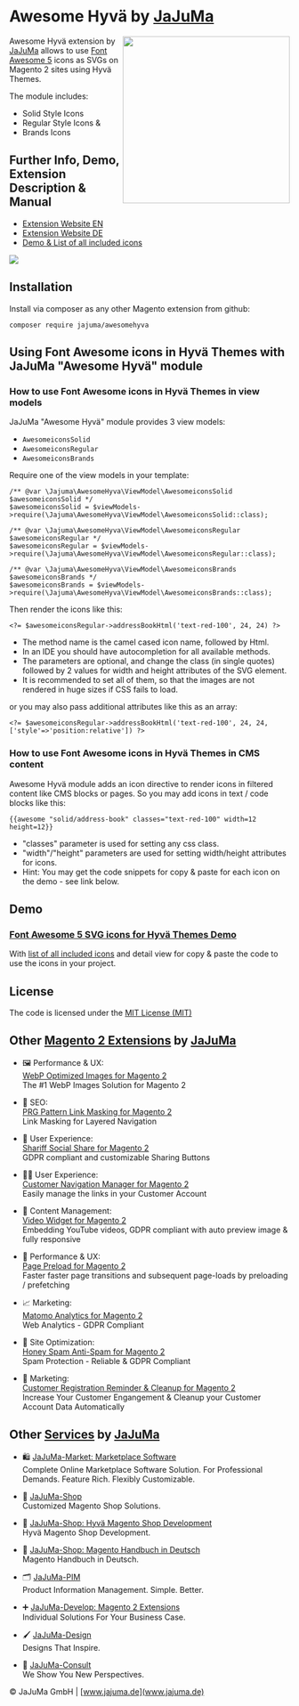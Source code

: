 # Awesome Hyvä by [JaJuMa](https://www.jajuma.de/)

<img align="right" width="300" height="300" src="https://www.jajuma.de/sites/default/files/ckfinder/userfiles/images/jajuma-develop/font-awesome-svg-icons-for-hyva-themes/Awesome-Hyva-Module-Magento-2-small.png">

Awesome Hyvä extension by [JaJuMa](https://www.jajuma.de/) allows to use [Font Awesome 5](https://fontawesome.com/v5.15/icons) icons as SVGs on Magento 2 sites using Hyvä Themes.

The module includes:
* Solid Style Icons
* Regular Style Icons &
* Brands Icons

## Further Info, Demo, Extension Description & Manual

* [Extension Website EN](https://www.jajuma.de/en/jajuma-develop/extensions/font-awesome-icons-for-hyva-themes-extension)
* [Extension Website DE](https://www.jajuma.de/de/jajuma-develop/extensions/font-awesome-icons-fuer-hyva-themes-extension)
* [Demo & List of all included icons](https://hyva.extension.jajuma.de/awesomehyva/icon/list)

<img src="https://www.jajuma.de/sites/default/files/ckfinder/userfiles/images/jajuma-develop/font-awesome-svg-icons-for-hyva-themes/awesome-hyva-icon-list-demo-small.jpg">

## Installation

Install via composer as any other Magento extension from github:
```
composer require jajuma/awesomehyva
```

## Using Font Awesome icons in Hyvä Themes with JaJuMa "Awesome Hyvä" module

### How to use Font Awesome icons in Hyvä Themes in view models

JaJuMa "Awesome Hyvä" module provides 3 view models:

* `AwesomeiconsSolid`
* `AwesomeiconsRegular`
* `AwesomeiconsBrands`

Require one of the view models in your template:

```
/** @var \Jajuma\AwesomeHyva\ViewModel\AwesomeiconsSolid $awesomeiconsSolid */
$awesomeiconsSolid = $viewModels->require(\Jajuma\AwesomeHyva\ViewModel\AwesomeiconsSolid::class);
```
```
/** @var \Jajuma\AwesomeHyva\ViewModel\AwesomeiconsRegular $awesomeiconsRegular */
$awesomeiconsRegular = $viewModels->require(\Jajuma\AwesomeHyva\ViewModel\AwesomeiconsRegular::class);
```
```
/** @var \Jajuma\AwesomeHyva\ViewModel\AwesomeiconsBrands $awesomeiconsBrands */
$awesomeiconsBrands = $viewModels->require(\Jajuma\AwesomeHyva\ViewModel\AwesomeiconsBrands::class);
```

Then render the icons like this:
```
<?= $awesomeiconsRegular->addressBookHtml('text-red-100', 24, 24) ?>
```

* The method name is the camel cased icon name, followed by Html. 
* In an IDE you should have autocompletion for all available methods.
* The parameters are optional, and change the class (in single quotes) followed by 2 values for width and height attributes of the SVG element. 
* It is recommended to set all of them, so that the images are not rendered in huge sizes if CSS fails to load.

or you may also pass additional attributes like this as an array:
```
<?= $awesomeiconsRegular->addressBookHtml('text-red-100', 24, 24, ['style'=>'position:relative']) ?>
```

### How to use Font Awesome icons in Hyvä Themes in CMS content

Awesome Hyvä module adds an icon directive to render icons in filtered content like CMS blocks or pages.
So you may add icons in text / code blocks like this:
```
{{awesome "solid/address-book" classes="text-red-100" width=12 height=12}}
```
* "classes" parameter is used for setting any css class.
* "width"/"height" parameters are used for setting width/height attributes for icons.
* Hint: You may get the code snippets for copy & paste for each icon on the demo - see link below.

## Demo

### [Font Awesome 5 SVG icons for Hyvä Themes Demo](https://hyva.extension.jajuma.de/)

With [list of all included icons](https://hyva.extension.jajuma.de/awesomehyva/icon/list) and detail view for copy & paste the code to use the icons in your project.

## License

The code is licensed under the [MIT License (MIT)](https://github.com/JaJuMa/AwesomeHyva/blob/master/LICENSE)

## Other [Magento 2 Extensions](ttps://www.jajuma.de/en/jajuma-develop/magento-extensions) by [JaJuMa](https://www.jajuma.de/)

  * :framed_picture: Performance & UX:<br>[WebP Optimized Images for Magento 2](https://www.jajuma.de/en/jajuma-develop/extensions/webp-optimized-images-extension-for-magento-2#portfolio-content)<br>
  The #1 WebP Images Solution for Magento 2
   
  * :see_no_evil: SEO:<br>[PRG Pattern Link Masking for Magento 2](https://www.jajuma.de/en/jajuma-develop/extensions/prg-pattern-link-masking-for-magento-2)<br>
  Link Masking for Layered Navigation
  
  * :cop: User Experience:<br>[Shariff Social Share for Magento 2](https://www.jajuma.de/en/jajuma-develop/extensions/shariff-social-share-buttons-extension-for-magento-2)<br>
  GDPR compliant and customizable Sharing Buttons
  
  * :ok_man: User Experience:<br>[Customer Navigation Manager for Magento 2](https://www.jajuma.de/en/jajuma-develop/extensions/customer-navigation-manager-extension-for-magento-2)<br>
  Easily manage the links in your Customer Account
  
  * :movie_camera: Content Management:<br>[Video Widget for Magento 2](https://www.jajuma.de/en/jajuma-develop/extensions/video-widget-gdpr-extension-for-magento-2)<br>
  Embedding YouTube videos, GDPR compliant with auto preview image & fully responsive
  
  * :rocket: Performance & UX:<br>[Page Preload for Magento 2](https://www.jajuma.de/en/jajuma-develop/extensions/page-preload-extension-for-magento-2)<br>
  Faster faster page transitions and subsequent page-loads by preloading / prefetching

  * :chart_with_upwards_trend: Marketing:<br>[Matomo Analytics for Magento 2](https://www.jajuma.de/en/jajuma-develop/extensions/honey-spam-anti-spam-extension-for-magento-2)<br>
  Web Analytics - GDPR Compliant

  * :honey_pot: Site Optimization:<br>[Honey Spam Anti-Spam for Magento 2](https://www.jajuma.de/en/jajuma-develop/extensions/honey-spam-anti-spam-extension-for-magento-2)<br>
  Spam Protection - Reliable & GDPR Compliant

  * :bell: Marketing:<br>[Customer Registration Reminder & Cleanup for Magento 2](https://www.jajuma.de/en/jajuma-develop/extensions/customer-registration-reminder-and-cleanup-extension-for-magento-2)<br>
  Increase Your Customer Engangement & Cleanup your Customer Account Data Automatically

## Other [Services](https://www.jajuma.de/en/jajuma/company-magento-ecommerce-agency-stuttgart) by [JaJuMa](https://www.jajuma.de/)

  * :shopping: [JaJuMa-Market: Marketplace Software](https://www.jajuma.de/en/jajuma-market)<br>
   Complete Online Marketplace Software Solution. For Professional Demands. Feature Rich. Flexibly Customizable.
   
  * :shopping_cart: [JaJuMa-Shop](https://www.jajuma.de/en/jajuma-shop)<br>
   Customized Magento Shop Solutions.

  * :rocket: [JaJuMa-Shop: Hyvä Magento Shop Development](https://www.jajuma.de/de/jajuma-shop/online-shop-mit-magento-2-und-hyva-themes)<br>
   Hyvä Magento Shop Development.
   
  * :orange_book: [JaJuMa-Shop: Magento Handbuch in Deutsch](https://www.jajuma.de/de/jajuma-shop/magento-2-handbuch/)<br>
   Magento Handbuch in Deutsch.    
   
  * :card_index_dividers: [JaJuMa-PIM](https://www.jajuma.de/en/jajuma-pim)<br>
   Product Information Management. Simple. Better.

  * :heavy_plus_sign: [JaJuMa-Develop: Magento 2 Extensions](https://www.jajuma.de/en/jajuma-develop/magento-extensions)<br>
   Individual Solutions For Your Business Case.    
   
  * :paintbrush: [JaJuMa-Design](https://www.jajuma.de/en/jajuma-design)<br>
   Designs That Inspire.  
   
  * :necktie: [JaJuMa-Consult](https://www.jajuma.de/en/jajuma-consult)<br>
   We Show You New Perspectives.  

© JaJuMa GmbH | [www.jajuma.de](www.jajuma.de)